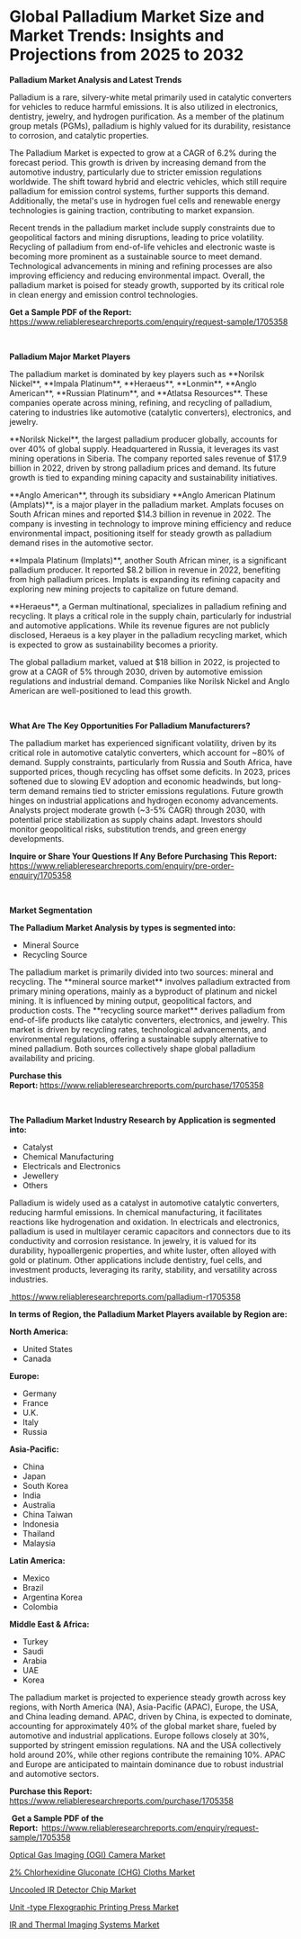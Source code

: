 <p><h1>Global Palladium Market Size and Market Trends: Insights and Projections from 2025 to 2032</h1></p><p><strong>Palladium Market Analysis and Latest Trends</strong></p>
<p><p>Palladium is a rare, silvery-white metal primarily used in catalytic converters for vehicles to reduce harmful emissions. It is also utilized in electronics, dentistry, jewelry, and hydrogen purification. As a member of the platinum group metals (PGMs), palladium is highly valued for its durability, resistance to corrosion, and catalytic properties.</p><p>The Palladium Market is expected to grow at a CAGR of 6.2% during the forecast period. This growth is driven by increasing demand from the automotive industry, particularly due to stricter emission regulations worldwide. The shift toward hybrid and electric vehicles, which still require palladium for emission control systems, further supports this demand. Additionally, the metal's use in hydrogen fuel cells and renewable energy technologies is gaining traction, contributing to market expansion.</p><p>Recent trends in the palladium market include supply constraints due to geopolitical factors and mining disruptions, leading to price volatility. Recycling of palladium from end-of-life vehicles and electronic waste is becoming more prominent as a sustainable source to meet demand. Technological advancements in mining and refining processes are also improving efficiency and reducing environmental impact. Overall, the palladium market is poised for steady growth, supported by its critical role in clean energy and emission control technologies.</p></p>
<p><strong>Get a Sample PDF of the Report:&nbsp;</strong> <a href="https://www.reliableresearchreports.com/enquiry/request-sample/1705358?utm_campaign=2179&utm_medium=2&utm_source=Github&utm_content=ia&utm_term=30012025&utm_id=palladium">https://www.reliableresearchreports.com/enquiry/request-sample/1705358</a></p>
<p>&nbsp;</p>
<p><strong>Palladium Major Market Players</strong></p>
<p><p>The palladium market is dominated by key players such as **Norilsk Nickel**, **Impala Platinum**, **Heraeus**, **Lonmin**, **Anglo American**, **Russian Platinum**, and **Atlatsa Resources**. These companies operate across mining, refining, and recycling of palladium, catering to industries like automotive (catalytic converters), electronics, and jewelry.</p><p>**Norilsk Nickel**, the largest palladium producer globally, accounts for over 40% of global supply. Headquartered in Russia, it leverages its vast mining operations in Siberia. The company reported sales revenue of $17.9 billion in 2022, driven by strong palladium prices and demand. Its future growth is tied to expanding mining capacity and sustainability initiatives.</p><p>**Anglo American**, through its subsidiary **Anglo American Platinum (Amplats)**, is a major player in the palladium market. Amplats focuses on South African mines and reported $14.3 billion in revenue in 2022. The company is investing in technology to improve mining efficiency and reduce environmental impact, positioning itself for steady growth as palladium demand rises in the automotive sector.</p><p>**Impala Platinum (Implats)**, another South African miner, is a significant palladium producer. It reported $8.2 billion in revenue in 2022, benefiting from high palladium prices. Implats is expanding its refining capacity and exploring new mining projects to capitalize on future demand.</p><p>**Heraeus**, a German multinational, specializes in palladium refining and recycling. It plays a critical role in the supply chain, particularly for industrial and automotive applications. While its revenue figures are not publicly disclosed, Heraeus is a key player in the palladium recycling market, which is expected to grow as sustainability becomes a priority.</p><p>The global palladium market, valued at $18 billion in 2022, is projected to grow at a CAGR of 5% through 2030, driven by automotive emission regulations and industrial demand. Companies like Norilsk Nickel and Anglo American are well-positioned to lead this growth.</p></p>
<p>&nbsp;</p>
<p><strong>What Are The Key Opportunities For Palladium Manufacturers?</strong></p>
<p><p>The palladium market has experienced significant volatility, driven by its critical role in automotive catalytic converters, which account for ~80% of demand. Supply constraints, particularly from Russia and South Africa, have supported prices, though recycling has offset some deficits. In 2023, prices softened due to slowing EV adoption and economic headwinds, but long-term demand remains tied to stricter emissions regulations. Future growth hinges on industrial applications and hydrogen economy advancements. Analysts project moderate growth (~3-5% CAGR) through 2030, with potential price stabilization as supply chains adapt. Investors should monitor geopolitical risks, substitution trends, and green energy developments.</p></p>
<p><strong>Inquire or Share Your Questions If Any Before Purchasing This Report:</strong> <a href="https://www.reliableresearchreports.com/enquiry/pre-order-enquiry/1705358?utm_campaign=2179&utm_medium=2&utm_source=Github&utm_content=ia&utm_term=30012025&utm_id=palladium">https://www.reliableresearchreports.com/enquiry/pre-order-enquiry/1705358</a></p>
<p>&nbsp;</p>
<p><strong>Market Segmentation</strong></p>
<p><strong>The Palladium Market Analysis by types is segmented into:</strong></p>
<p><ul><li>Mineral Source</li><li>Recycling Source</li></ul></p>
<p><p>The palladium market is primarily divided into two sources: mineral and recycling. The **mineral source market** involves palladium extracted from primary mining operations, mainly as a byproduct of platinum and nickel mining. It is influenced by mining output, geopolitical factors, and production costs. The **recycling source market** derives palladium from end-of-life products like catalytic converters, electronics, and jewelry. This market is driven by recycling rates, technological advancements, and environmental regulations, offering a sustainable supply alternative to mined palladium. Both sources collectively shape global palladium availability and pricing.</p></p>
<p><strong>Purchase this Report:&nbsp;</strong><a href="https://www.reliableresearchreports.com/purchase/1705358?utm_campaign=2179&utm_medium=2&utm_source=Github&utm_content=ia&utm_term=30012025&utm_id=palladium">https://www.reliableresearchreports.com/purchase/1705358</a></p>
<p>&nbsp;</p>
<p><strong>The Palladium Market Industry Research by Application is segmented into:</strong></p>
<p><ul><li>Catalyst</li><li>Chemical Manufacturing</li><li>Electricals and Electronics</li><li>Jewellery</li><li>Others</li></ul></p>
<p><p>Palladium is widely used as a catalyst in automotive catalytic converters, reducing harmful emissions. In chemical manufacturing, it facilitates reactions like hydrogenation and oxidation. In electricals and electronics, palladium is used in multilayer ceramic capacitors and connectors due to its conductivity and corrosion resistance. In jewelry, it is valued for its durability, hypoallergenic properties, and white luster, often alloyed with gold or platinum. Other applications include dentistry, fuel cells, and investment products, leveraging its rarity, stability, and versatility across industries.</p></p>
<p><a href="https://www.reliableresearchreports.com/palladium-r1705358?utm_campaign=2179&utm_medium=2&utm_source=Github&utm_content=ia&utm_term=30012025&utm_id=palladium">&nbsp;https://www.reliableresearchreports.com/palladium-r1705358</a></p>
<p><strong>In terms of Region, the Palladium Market Players available by Region are:</strong></p>
<p>
    <p> <strong> North America: </strong>
        <ul>
            <li>United States</li>
            <li>Canada</li>
        </ul>
        </p> 
    <p> <strong> Europe: </strong>
        <ul>
            <li>Germany</li>
            <li>France</li>
            <li>U.K.</li>
            <li>Italy</li>
            <li>Russia</li>
        </ul>
        </p> 
    <p> <strong> Asia-Pacific: </strong>
        <ul>
            <li>China</li>
            <li>Japan</li>
            <li>South Korea</li>
            <li>India</li>
            <li>Australia</li>
            <li>China Taiwan</li>
            <li>Indonesia</li>
            <li>Thailand</li>
            <li>Malaysia</li>
        </ul>
        </p> 
    <p> <strong> Latin America: </strong>
        <ul>
            <li>Mexico</li>
            <li>Brazil</li>
            <li>Argentina Korea</li>
            <li>Colombia</li>
        </ul>
        </p> 
    <p> <strong> Middle East & Africa: </strong>
        <ul>
            <li>Turkey</li>
            <li>Saudi</li>
            <li>Arabia</li>
            <li>UAE</li>
            <li>Korea</li>
        </ul>
    </p>
    </p>
<p><p>The palladium market is projected to experience steady growth across key regions, with North America (NA), Asia-Pacific (APAC), Europe, the USA, and China leading demand. APAC, driven by China, is expected to dominate, accounting for approximately 40% of the global market share, fueled by automotive and industrial applications. Europe follows closely at 30%, supported by stringent emission regulations. NA and the USA collectively hold around 20%, while other regions contribute the remaining 10%. APAC and Europe are anticipated to maintain dominance due to robust industrial and automotive sectors.</p></p>
<p><strong>Purchase this Report: </strong><a href="https://www.reliableresearchreports.com/purchase/1705358?utm_campaign=2179&utm_medium=2&utm_source=Github&utm_content=ia&utm_term=30012025&utm_id=palladium">https://www.reliableresearchreports.com/purchase/1705358</a></p>
<p>&nbsp;<strong>Get a Sample PDF of the Report:&nbsp;&nbsp;</strong><a href="https://www.reliableresearchreports.com/enquiry/request-sample/1705358?utm_campaign=2179&utm_medium=2&utm_source=Github&utm_content=ia&utm_term=30012025&utm_id=palladium">https://www.reliableresearchreports.com/enquiry/request-sample/1705358</a></p>
<p><strong></strong></p>
<p><p><a href="https://www.linkedin.com/pulse/optical-gas-imaging-ogi-camera-market-size-forecast-2025-2032-hak8c?utm_campaign=2179&utm_medium=2&utm_source=Github&utm_content=ia&utm_term=30012025&utm_id=palladium">Optical Gas Imaging (OGI) Camera Market</a></p><p><a href="https://www.linkedin.com/pulse/2-chlorhexidine-gluconate-chg-cloths-market-drivers-challenges-scthc?utm_campaign=2179&utm_medium=2&utm_source=Github&utm_content=ia&utm_term=30012025&utm_id=palladium">2% Chlorhexidine Gluconate (CHG) Cloths Market</a></p><p><a href="https://www.linkedin.com/pulse/future-uncooled-ir-detector-chip-market-whats-propelling-108-m4ije?utm_campaign=2179&utm_medium=2&utm_source=Github&utm_content=ia&utm_term=30012025&utm_id=palladium">Uncooled IR Detector Chip Market</a></p><p><a href="https://www.linkedin.com/pulse/insights-unit-type-flexographic-printing-press-market-analysis-yag7e?utm_campaign=2179&utm_medium=2&utm_source=Github&utm_content=ia&utm_term=30012025&utm_id=palladium">Unit -type Flexographic Printing Press Market</a></p><p><a href="https://www.linkedin.com/pulse/study-forecastingthe-globalir-thermal-imaging-systems-quguc?utm_campaign=2179&utm_medium=2&utm_source=Github&utm_content=ia&utm_term=30012025&utm_id=palladium">IR and Thermal Imaging Systems Market</a></p></p>